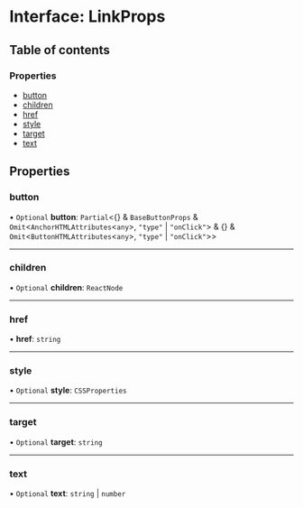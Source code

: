 # Interface: LinkProps

## Table of contents

### Properties

- [button](LinkProps.md#button)
- [children](LinkProps.md#children)
- [href](LinkProps.md#href)
- [style](LinkProps.md#style)
- [target](LinkProps.md#target)
- [text](LinkProps.md#text)

## Properties

### button

• `Optional` **button**: `Partial`<{} & `BaseButtonProps` & `Omit`<`AnchorHTMLAttributes`<`any`\>, ``"type"`` \| ``"onClick"``\> & {} & `Omit`<`ButtonHTMLAttributes`<`any`\>, ``"type"`` \| ``"onClick"``\>\>

___

### children

• `Optional` **children**: `ReactNode`

___

### href

• **href**: `string`

___

### style

• `Optional` **style**: `CSSProperties`

___

### target

• `Optional` **target**: `string`

___

### text

• `Optional` **text**: `string` \| `number`
